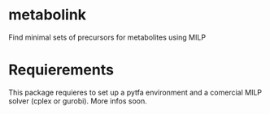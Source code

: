 # metabolink
Find minimal sets of precursors for metabolites using MILP

# Requierements
This package requieres to set up a pytfa environment and a comercial MILP solver (cplex or gurobi). 
More infos soon.  